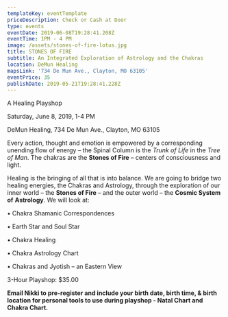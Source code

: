 ```yaml
---
templateKey: eventTemplate
priceDescription: Check or Cash at Door
type: events
eventDate: 2019-06-08T19:28:41.208Z
eventTime: 1PM - 4 PM
image: /assets/stones-of-fire-lotus.jpg
title: STONES OF FIRE
subtitle: An Integrated Exploration of Astrology and the Chakras
location: DeMun Healing
mapsLink: '734 De Mun Ave., Clayton, MO 63105'
eventPrice: 35
publishDate: 2019-05-21T19:28:41.228Z
---
```

A Healing Playshop

Saturday, June 8, 2019, 1-4 PM

DeMun Healing, 734 De Mun Ave., Clayton, MO 63105

Every action, thought and emotion is empowered by a corresponding unending flow of energy – the Spinal Column is the _Trunk of Life_ in the _Tree of Man_.  The chakras are the **Stones of Fire** – centers of consciousness and light.  

Healing is the bringing of all that is into balance.  We are going to bridge two healing energies, the Chakras and Astrology, through the exploration of our inner world – the **Stones of Fire** – and the outer world – the **Cosmic System of** **Astrology**.  We will look at:

•	Chakra Shamanic Correspondences

•	Earth Star and Soul Star

•	Chakra Healing

•	Chakra Astrology Chart

•	Chakras and Jyotish – an Eastern View

3-Hour Playshop:  $35.00   

**Email Nikki to pre-register and include your birth date, birth time, & birth location for personal tools to use during playshop - Natal Chart and Chakra Chart.**
